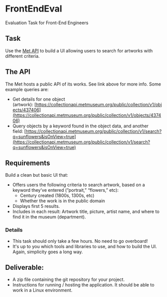 # FrontEndEval
Evaluation Task for Front-End Engineers

## Task
Use the [Met API](https://metmuseum.github.io/) to build a UI allowing users to search for artworks with different criteria.

## The API
The Met hosts a public API of its works. See link above for more info. Some example queries are:
* Get details for one object (artwork): [https://collectionapi.metmuseum.org/public/collection/v1/objects/437406](https://collectionapi.metmuseum.org/public/collection/v1/objects/437406)
* Query objects by a keyword found in the object data, and another field: [https://collectionapi.metmuseum.org/public/collection/v1/search?q=sunflowers&isOnView=true](https://collectionapi.metmuseum.org/public/collection/v1/search?q=sunflowers&isOnView=true)

## Requirements
Build a clean but basic UI that:
* Offers users the following criteria to search artwork, based on a keyword they’ve entered (”portrait,” “flowers,” etc):
    * Century created (1800s, 1300s, etc)
    * Whether the work is in the public domain
* Displays first 5 results.
* Includes in each result: Artwork title, picture, artist name, and where to find it in the museum (department).

### Details
* This task should only take a few hours. No need to go overboard!
* It's up to you which tools and libraries to use, and how to build the UI. Again, simplicity goes a long way.

## Deliverable:
* A zip file containing the git repository for your project.
* Instructions for running / hosting the application. It should be able to work in a Linux environment.
